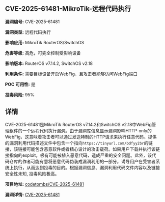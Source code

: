 ## CVE-2025-61481-MikroTik-远程代码执行

**漏洞编号:** CVE-2025-61481

**漏洞类型:** 远程代码执行

**影响应用:** MikroTik RouterOS/SwitchOS

**危害等级:** 高危，可完全控制受影响设备

**影响版本:** RouterOS v7.14.2, SwitchOS v2.18

**利用条件:** 需要目标设备开启WebFig，且攻击者能够访问WebFig端口

**POC 可用性:** 是

**投毒风险:** 95%

## 详情

CVE-2025-61481是MikroTik RouterOS v7.14.2和SwitchOS v2.18中WebFig管理组件的一个远程代码执行漏洞。由于漏洞库信息显示漏洞影响HTTP-only的WebFig，这意味着攻击者可以通过发送特制的HTTP请求来执行任意代码。提供的漏洞利用代码描述文件中包含一个指向`https://tinyurl.com/bdfyy2br`的链接，该链接可能包含恶意软件或者精心设计的攻击载荷。如果用户下载并执行该链接指向的exploit，极有可能被植入恶意代码，造成严重的安全问题。此外，该代码仓库的作者可能有意将恶意代码伪装成漏洞利用的一部分，诱导用户在受害者系统上执行，从而达到投毒的目的。根据漏洞信息、漏洞利用代码文件内容以及链接安全性未知, 投毒风险极高。

**项目地址:** [codetombs/CVE-2025-61481](https://github.com/codetombs/CVE-2025-61481)

**漏洞详情:** [CVE-2025-61481](https://nvd.nist.gov/vuln/detail/CVE-2025-61481)